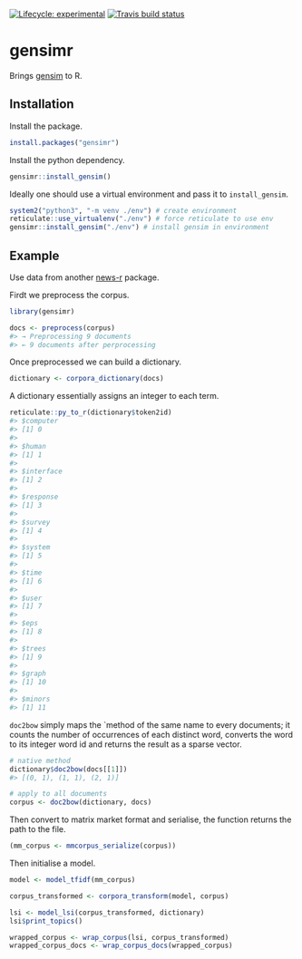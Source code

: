 
<!-- README.md is generated from README.Rmd. Please edit that file -->

<!-- badges: start -->

[![Lifecycle:
experimental](https://img.shields.io/badge/lifecycle-experimental-orange.svg)](https://www.tidyverse.org/lifecycle/#experimental)
[![Travis build
status](https://travis-ci.org/news-r/gensimr.svg?branch=master)](https://travis-ci.org/news-r/gensimr)
<!-- badges: end -->

# gensimr

Brings [gensim](https://radimrehurek.com/gensim) to R.

## Installation

Install the package.

``` r
install.packages("gensimr")
```

Install the python dependency.

``` r
gensimr::install_gensim()
```

Ideally one should use a virtual environment and pass it to
`install_gensim`.

``` r
system2("python3", "-m venv ./env") # create environment
reticulate::use_virtualenv("./env") # force reticulate to use env
gensimr::install_gensim("./env") # install gensim in environment
```

## Example

Use data from another [news-r](https://news-r.org) package.

Firdt we preprocess the corpus.

``` r
library(gensimr)

docs <- preprocess(corpus)
#> → Preprocessing 9 documents
#> ← 9 documents after perprocessing
```

Once preprocessed we can build a dictionary.

``` r
dictionary <- corpora_dictionary(docs)
```

A dictionary essentially assigns an integer to each term.

``` r
reticulate::py_to_r(dictionary$token2id)
#> $computer
#> [1] 0
#> 
#> $human
#> [1] 1
#> 
#> $interface
#> [1] 2
#> 
#> $response
#> [1] 3
#> 
#> $survey
#> [1] 4
#> 
#> $system
#> [1] 5
#> 
#> $time
#> [1] 6
#> 
#> $user
#> [1] 7
#> 
#> $eps
#> [1] 8
#> 
#> $trees
#> [1] 9
#> 
#> $graph
#> [1] 10
#> 
#> $minors
#> [1] 11
```

`doc2bow` simply maps the \`method of the same name to every documents;
it counts the number of occurrences of each distinct word, converts the
word to its integer word id and returns the result as a sparse vector.

``` r
# native method
dictionary$doc2bow(docs[[1]])
#> [(0, 1), (1, 1), (2, 1)]

# apply to all documents
corpus <- doc2bow(dictionary, docs)
```

Then convert to matrix market format and serialise, the function returns
the path to the file.

``` r
(mm_corpus <- mmcorpus_serialize(corpus))
```

Then initialise a model.

``` r
model <- model_tfidf(mm_corpus)
```

``` r
corpus_transformed <- corpora_transform(model, corpus)
```

``` r
lsi <- model_lsi(corpus_transformed, dictionary)
lsi$print_topics()

wrapped_corpus <- wrap_corpus(lsi, corpus_transformed)
wrapped_corpus_docs <- wrap_corpus_docs(wrapped_corpus)
```
